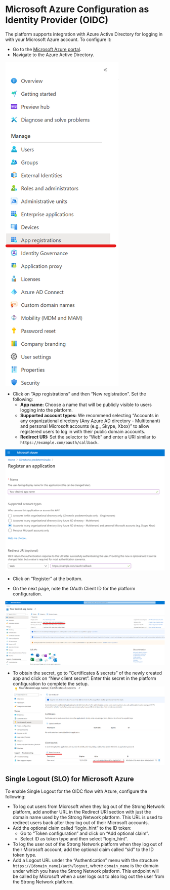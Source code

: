 # Microsoft Azure Configuration as Identity Provider (OIDC)
The platform supports integration with Azure Active Directory for logging in with your Microsoft Azure account. To configure it:

- Go to the [Microsoft Azure portal](https://portal.azure.com/).
- Navigate to the Azure Active Directory.

![MS 1](../assets/images/ms_1.png)

- Click on “App registrations” and then “New registration”. Set the following:
  - **App name:** Choose a name that will be publicly visible to users logging into the platform.
  - **Supported account types:** We recommend selecting “Accounts in any organizational directory (Any Azure AD directory - Multitenant) and personal Microsoft accounts (e.g., Skype, Xbox)” to allow registered users to log in with their public domain accounts.
  - **Redirect URI:** Set the selector to “Web” and enter a URI similar to `https://example.com/oauth/callback`.

![MS 2](../assets/images/ms_2.png)

- Click on “Register” at the bottom.


- On the next page, note the OAuth Client ID for the platform configuration.


![MS 3](../assets/images/ms_3.png)


- To obtain the secret, go to “Certificates & secrets” of the newly created app and click on “New client secret”. Enter this secret in the platform configuration to complete the setup.
![MS 4](../assets/images/ms_4.png)
## Single Logout (SLO) for Microsoft Azure
To enable Single Logout for the OIDC flow with Azure, configure the following:

- To log out users from Microsoft when they log out of the Strong Network platform, add another URL in the Redirect URI section with just the domain name used by the Strong Network platform. This URL is used to redirect users back after they log out of their Microsoft accounts.
- Add the optional claim called “login_hint” to the ID token:
  - Go to “Token configuration” and click on “Add optional claim”.
  - Select ID as token type and then select “login_hint”.
- To log the user out of the Strong Network platform when they log out of their Microsoft account, add the optional claim called “sid” to the ID token type.
- Add a Logout URL under the “Authentication” menu with the structure `https://[domain_name]/auth/logout`, where `domain_name` is the domain under which you have the Strong Network platform. This endpoint will be called by Microsoft when a user logs out to also log out the user from the Strong Network platform.

